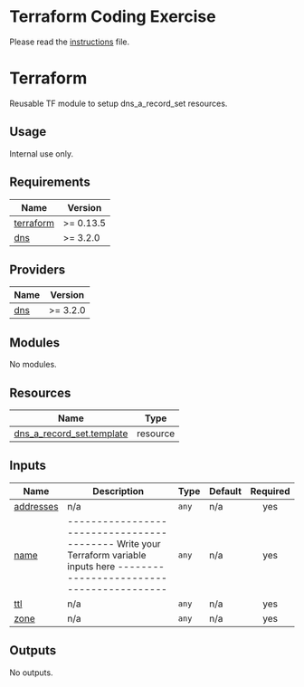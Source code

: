 # Terraform Coding Exercise

Please read the [instructions](./INSTRUCTIONS.md) file.
<!-- BEGIN_TF_DOCS -->
# Terraform

Reusable TF module to setup dns\_a\_record\_set resources.

## Usage
Internal use only.

## Requirements

| Name | Version |
|------|---------|
| <a name="requirement_terraform"></a> [terraform](#requirement\_terraform) | >= 0.13.5 |
| <a name="requirement_dns"></a> [dns](#requirement\_dns) | >= 3.2.0 |

## Providers

| Name | Version |
|------|---------|
| <a name="provider_dns"></a> [dns](#provider\_dns) | >= 3.2.0 |

## Modules

No modules.

## Resources

| Name | Type |
|------|------|
| [dns_a_record_set.template](https://registry.terraform.io/providers/hashicorp/dns/latest/docs/resources/a_record_set) | resource |

## Inputs

| Name | Description | Type | Default | Required |
|------|-------------|------|---------|:--------:|
| <a name="input_addresses"></a> [addresses](#input\_addresses) | n/a | `any` | n/a | yes |
| <a name="input_name"></a> [name](#input\_name) | ------------------------------------------ Write your Terraform variable inputs here ------------------------------------------ | `any` | n/a | yes |
| <a name="input_ttl"></a> [ttl](#input\_ttl) | n/a | `any` | n/a | yes |
| <a name="input_zone"></a> [zone](#input\_zone) | n/a | `any` | n/a | yes |

## Outputs

No outputs.
<!-- END_TF_DOCS -->
